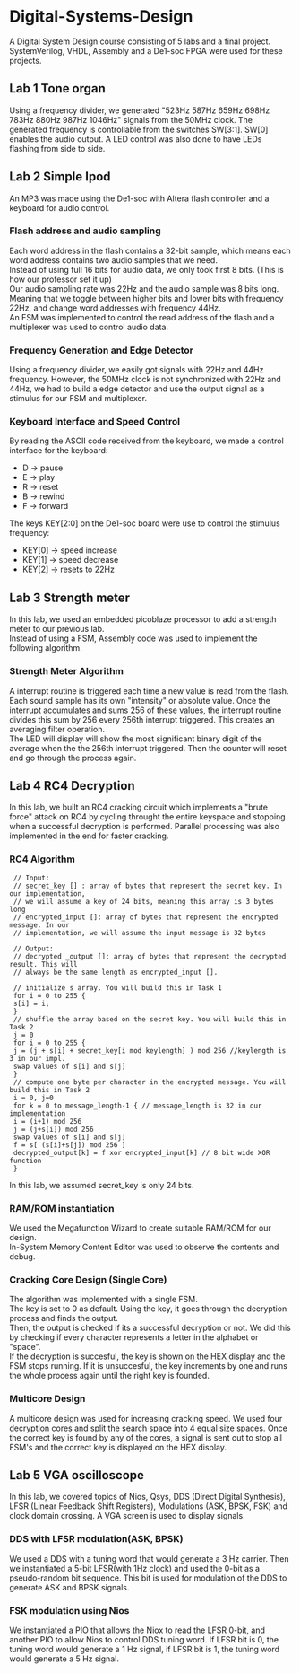 # Digital-Systems-Design
A Digital System Design course consisting of 5 labs and a final project. SystemVerilog, VHDL, Assembly and a De1-soc FPGA were used for these projects.

## Lab 1 Tone organ
Using a frequency divider, we generated "523Hz 587Hz 659Hz 698Hz 783Hz 880Hz 987Hz 1046Hz" signals from the 50MHz clock. The generated frequency is controllable from the switches SW[3:1]. SW[0] enables the audio output. A LED control was also done to have LEDs flashing from side to side.

## Lab 2 Simple Ipod
An MP3 was made using the De1-soc with Altera flash controller and a keyboard for audio control.
### Flash address and audio sampling
Each word address in the flash contains a 32-bit sample, which means each word address contains two audio samples that we need.\
Instead of using full 16 bits for audio data, we only took first 8 bits. (This is how our professor set it up)\
Our audio sampling rate was 22Hz and the audio sample was 8 bits long. Meaning that we toggle between higher bits and lower bits with frequency 22Hz, and change word addresses with frequency 44Hz.\
An FSM was implemented to control the read address of the flash and a multiplexer was used to control audio data.

### Frequency Generation and Edge Detector
Using a frequency divider, we easily got signals with 22Hz and 44Hz frequency. However, the 50MHz clock is not synchronized with 22Hz and 44Hz, we had to build a edge detector and use the output signal as a stimulus for our FSM and multiplexer.

### Keyboard Interface and Speed Control
By reading the ASCII code received from the keyboard, we made a control interface for the keyboard:
+ D -> pause
+ E -> play
+ R -> reset 
+ B -> rewind 
+ F -> forward  
 
The keys KEY[2:0] on the De1-soc board were use to control the stimulus frequency:
+ KEY[0] -> speed increase
+ KEY[1] -> speed decrease
+ KEY[2] -> resets to 22Hz

## Lab 3 Strength meter
In this lab, we used an embedded picoblaze processor to add a strength meter to our previous lab.\
Instead of using a FSM, Assembly code was used to implement the following algorithm.
### Strength Meter Algorithm
A interrupt routine is triggered each time a new value is read from the flash.\
Each sound sample has its own "intensity" or absolute value. Once the interrupt accumulates and sums 256 of these values, the interrupt routine divides this sum by 256 every 256th interrupt triggered. This creates an averaging filter operation.\
The LED will display will show the most significant binary digit of the average when the the 256th interrupt triggered. Then the counter will reset and go through the process again.

## Lab 4 RC4 Decryption
In this lab, we built an RC4 cracking circuit which implements a "brute force" attack on RC4 by cycling throught the entire keyspace and stopping when a successful decryption is performed. Parallel processing was also implemented in the end for faster cracking.

### RC4 Algorithm
```
 // Input:
 // secret_key [] : array of bytes that represent the secret key. In our implementation, 
 // we will assume a key of 24 bits, meaning this array is 3 bytes long 
 // encrypted_input []: array of bytes that represent the encrypted message. In our 
 // implementation, we will assume the input message is 32 bytes 
 
 // Output:
 // decrypted _output []: array of bytes that represent the decrypted result. This will 
 // always be the same length as encrypted_input []. 
 
 // initialize s array. You will build this in Task 1 
 for i = 0 to 255 { 
 s[i] = i; 
 } 
 // shuffle the array based on the secret key. You will build this in Task 2 
 j = 0 
 for i = 0 to 255 { 
 j = (j + s[i] + secret_key[i mod keylength] ) mod 256 //keylength is 3 in our impl. 
 swap values of s[i] and s[j] 
 } 
 // compute one byte per character in the encrypted message. You will build this in Task 2 
 i = 0, j=0 
 for k = 0 to message_length-1 { // message_length is 32 in our implementation 
 i = (i+1) mod 256 
 j = (j+s[i]) mod 256 
 swap values of s[i] and s[j] 
 f = s[ (s[i]+s[j]) mod 256 ] 
 decrypted_output[k] = f xor encrypted_input[k] // 8 bit wide XOR function 
 }
```
In this lab, we assumed secret_key is only 24 bits.

### RAM/ROM instantiation
We used the Megafunction Wizard to create suitable RAM/ROM for our design.\
In-System Memory Content Editor was used to observe the contents and debug.

### Cracking Core Design (Single Core)
The algorithm was implemented with a single FSM. \
The key is set to 0 as default. Using the key, it goes through the decryption process and finds the output.\
Then, the output is checked if its a successful decryption or not. We did this by checking if every character represents a letter in the alphabet or "space".\
If the decryption is succesful, the key is shown on the HEX display and the FSM stops running. If it is unsuccesful, the key increments by one and runs the whole process again until the right key is founded.

### Multicore Design
A multicore design was used for increasing cracking speed. We used four decryption cores and split the search space into 4 equal size spaces. Once the correct key is found by any of the cores, a signal is sent out to stop all FSM's and the correct key is displayed on the HEX display.

## Lab 5 VGA oscilloscope
In this lab, we covered topics of Nios, Qsys, DDS (Direct Digital Synthesis), LFSR (Linear Feedback Shift Registers), Modulations (ASK, BPSK, FSK) and clock domain crossing. A VGA screen is used to display signals.

### DDS with LFSR modulation(ASK, BPSK)
We used a DDS with a tuning word that would generate a 3 Hz carrier. Then we instantiated a 5-bit LFSR(with 1Hz clock) and used the 0-bit as a pseudo-random bit sequence. This bit is used for modulation of the DDS to generate ASK and BPSK signals.

### FSK modulation using Nios
We instantiated a PIO that allows the Niox to read the LFSR 0-bit, and another PIO to allow Nios to control DDS tuning word. If LFSR bit is 0, the tuning word would generate a 1 Hz signal, if LFSR bit is 1, the tuning word would generate a 5 Hz signal.

